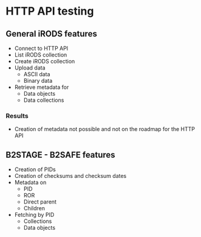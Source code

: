 # HTTP API  testing

## General iRODS features
- Connect to HTTP API
- List iRODS collection
- Create iRODS collection
- Upload data
  - ASCII data
  - Binary data
- Retrieve metadata for
  - Data objects
  - Data collections

### Results
- Creation of metadata not possible and not on the roadmap for the HTTP API

## B2STAGE - B2SAFE features

- Creation of PIDs
- Creation of checksums and checksum dates
- Metadata on
  - PID
  - ROR
  - Direct parent
  - Children
- Fetching by PID
  - Collections
  - Data objects
